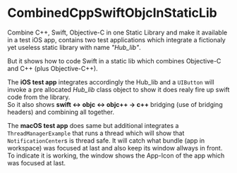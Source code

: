 # CombinedCppSwiftObjcInStaticLib
Combine C++, Swift, Objective-C in one Static Library and make it available in a test iOS app, 
contains two test applications which integrate a fictionaly yet useless static library with name *"Hub_lib"*.

But it shows how to code Swift in a static lib which combines Objective-C and C++ (plus Objective-C++).

The **iOS test app** integrates accordingly the Hub_lib and a `UIButton` will invoke a pre allocated *Hub_lib* class object to show it does realy fire up swift code from the library.<br>So it also shows **swift <-> objc <-> objc++ -> c++** bridging (use of bridging headers) and combining all together.

The **macOS test app** does same but additional integrates a `ThreadManagerExample` that runs a thread which will show that `NotificationCenter`s is thread safe. It will catch what bundle (app in workspace) was focused at last and also keep its window allways in front. To indicate it is working, the window shows the App-Icon of the app which was focused at last.
